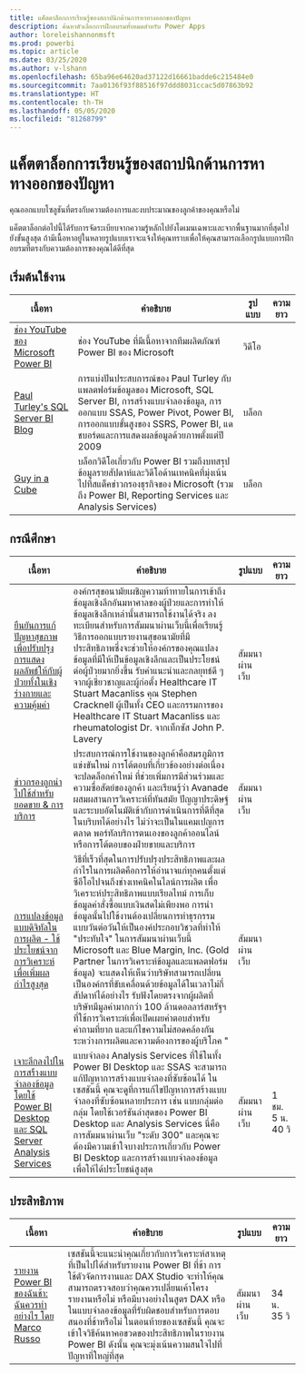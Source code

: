 ```yaml
---
title: แค็ตตาล็อกการเรียนรู้ของสถาปนิกด้านการหาทางออกของปัญหา
description: ค้นหาตัวเลือกการฝึกอบรมทั้งหมดสำหรับ Power Apps
author: loreleishannonmsft
ms.prod: powerbi
ms.topic: article
ms.date: 03/25/2020
ms.author: v-lshann
ms.openlocfilehash: 65ba96e64620ad37122d16661badde6c215484e0
ms.sourcegitcommit: 7aa0136f93f88516f97ddd8031ccac5d07863b92
ms.translationtype: HT
ms.contentlocale: th-TH
ms.lasthandoff: 05/05/2020
ms.locfileid: "81268799"
---
```

# <a name="solution-architects-learning-catalog"></a>แค็ตตาล็อกการเรียนรู้ของสถาปนิกด้านการหาทางออกของปัญหา

คุณออกแบบโซลูชันที่ตรงกับความต้องการและงบประมาณของลูกค้าของคุณหรือไม่

แค็ตตาล็อกต่อไปนี้ได้รับการจัดระเบียบจากความรู้หลักไปยังโดเมนเฉพาะและจากพื้นฐานมากที่สุดไปยังขั้นสูงสุด ถ้ามีเนื้อหาอยู่ในหลายรูปแบบเราจะแจ้งให้คุณทราบเพื่อให้คุณสามารถเลือกรูปแบบการฝึกอบรมที่ตรงกับความต้องการของคุณได้ดีที่สุด 

## <a name="get-started"></a>เริ่มต้นใช้งาน<a name="get-started"></a>
| เนื้อหา  | คำอธิบาย  | รูปแบบ | ความยาว |
|-------------------------------------------------------------------------------------|-------------------------------------------------------------------------------------------------------------------------------------------------------------------------------------------------------------|--------|--------|
| [ช่อง YouTube ของ Microsoft Power BI](https://www.youtube.com/user/mspowerbi/videos) | ช่อง YouTube ที่มีเนื้อหาจากทีมผลิตภัณฑ์ Power BI ของ Microsoft  | วิดีโอ |        |
| [Paul Turley's SQL Server BI Blog](https://sqlserverbi.blog/)  | การแบ่งปันประสบการณ์ของ Paul Turley กับแพลตฟอร์มข้อมูลของ Microsoft, SQL Server BI, การสร้างแบบจำลองข้อมูล, การออกแบบ SSAS, Power Pivot, Power BI, การออกแบบขั้นสูงของ SSRS, Power BI, แดชบอร์ดและการแสดงผลข้อมูลด้วยภาพตั้งแต่ปี 2009 | บล็อก   |        |
| [Guy in a Cube](https://www.youtube.com/channel/UCFp1vaKzpfvoGai0vE5VJ0w)  | บล็อกวิดีโอเกี่ยวกับ Power BI รวมถึงบทสรุปข้อมูลรายสัปดาห์และวิดีโอด้านเทคนิคที่มุ่งเน้นไปที่สแต็คข่าวกรองธุรกิจของ Microsoft (รวมถึง Power BI, Reporting Services และ Analysis Services)     | บล็อก   |        |
## <a name="case-studies"></a>กรณีศึกษา<a name="case-studies"></a>
| เนื้อหา  | คำอธิบาย  | รูปแบบ | ความยาว |
|-------------------------------------------------------------------------------------|-------------------------------------------------------------------------------------------------------------------------------------------------------------------------------------------------------------|--------|--------|
| [ยืนยันการแก้ปัญหาสุขภาพเพื่อปรับปรุงการแสดงผลลัพธ์ให้กับผู้ป่วยทั้งในเชิงร่างกายและความคุ้มค่า](https://info.microsoft.com/Proven-Techniques-for-Building-Effective-Dashboards-OnDemandRegistration.html) | องค์กรสุขอนามัยเผชิญความท้าทายในการเข้าถึงข้อมูลเชิงลึกอันมหาศาลของผู้ป่วยและการทำให้ข้อมูลเชิงลึกเหล่านั้นสามารถใช้งานได้จริง ลงทะเบียนสำหรับการสัมมนาผ่านเว็บนี้เพื่อเรียนรู้วิธีการออกแบบรายงานสุขอนามัยที่มีประสิทธิภาพซึ่งจะช่วยให้องค์กรของคุณแปลงข้อมูลที่มีให้เป็นข้อมูลเชิงลึกและเป็นประโยชน์ต่อผู้ป่วยมากยิ่งขึ้น รับคำแนะนำและกลยุทธ์ดี ๆ จากผู้เชี่ยวชาญและผู้ก่อตั้ง Healthcare IT Stuart Macanliss คุณ Stephen Cracknell ผู้เป็นทั้ง CEO และกรรมการของ Healthcare IT Stuart Macanliss และ rheumatologist Dr. จากเท็กซัส John P. Lavery | สัมมนาผ่านเว็บ |                |
| [ข่าวกรองถูกนำไปใช้สำหรับยอดขาย & การบริการ](https://info.microsoft.com/applied-intelligence-for-sales-service-ondemand.html)  | ประสบการณ์การใช้งานของลูกค้าคือสมรภูมิการแข่งขันใหม่ การโต้ตอบที่เกี่ยวข้องอย่างต่อเนื่องจะปลดล็อกค่าใหม่ ที่ช่วยเพิ่มการมีส่วนร่วมและความซื่อสัตย์ของลูกค้า และเรียนรู้ว่า Avanade ผสมผสานการวิเคราะห์ที่ทันสมัย ปัญญาประดิษฐ์ และระบบอัตโนมัติเข้ากับการดำเนินการที่ดีที่สุดในบริบทได้อย่างไร ไม่ว่าจะเป็นในแคมเปญการตลาด พอร์ทัลบริการตนเองของลูกค้าออนไลน์ หรือการโต้ตอบของฝ่ายขายและบริการ  | สัมมนาผ่านเว็บ |                |
| [การแปลงข้อมูลแบบดิจิทัลในการผลิต - ใช้ประโยชน์จากการวิเคราะห์เพื่อเพิ่มผลกำไรสูงสุด](https://info.microsoft.com/digital-transformation-in-manufacturing-ondemand.html)  | วิธีที่เร็วที่สุดในการปรับปรุงประสิทธิภาพและผลกำไรในการผลิตคือการให้อำนาจแก่ทุกคนตั้งแต่ซีอีโอไปจนถึงช่างเทคนิคในไลน์การผลิต เพื่อวิเคราะห์ประสิทธิภาพแบบเรียลไทม์ การเก็บข้อมูลคำสั่งซื้อแบบเงินสดไม่เพียงพอ การนำข้อมูลนั้นไปใช้งานต้องเปลี่ยนการทำธุรกรรมแบบวันต่อวันให้เป็นองค์ประกอบวิชวลที่ทำให้ "ประทับใจ"  ในการสัมมนาผ่านเว็บนี้ Microsoft และ Blue Margin, Inc. (Gold Partner ในการวิเคราะห์ข้อมูลและแพลตฟอร์มข้อมูล) จะแสดงให้เห็นว่าบริษัทสามารถเปลี่ยนเป็นองค์กรที่ขับเคลื่อนด้วยข้อมูลได้ในเวลาไม่กี่สัปดาห์ได้อย่างไร รับฟังโดยตรงจากผู้ผลิตที่บริษัทมีมูลค่ามากกว่า 100 ล้านดอลลาร์สหรัฐฯ ที่ใช้การวิเคราะห์เพื่อเปิดเผยคำตอบสำหรับคำถามที่ยาก และแก้ไขความไม่สอดคล้องกันระหว่างการผลิตและความต้องการของผู้บริโภค " | สัมมนาผ่านเว็บ  |         |                
| [เจาะลึกลงไปในการสร้้างแบบจำลองข้อมูลโดยใช้ Power BI Desktop และ SQL Server Analysis Services](https://community.powerbi.com/t5/Webinars-and-Video-Gallery/Deep-dive-into-data-modeling-using-Power-BI-desktop-and-SQL/td-p/158625)  | แบบจำลอง Analysis Services ที่ใช้ในทั้ง Power BI Desktop และ SSAS จะสามารถแก้ปัญหาการสร้างแบบจำลองที่ซับซ้อนได้ ในเซสชันนี้ คุณจะดูที่การแก้ไขปัญหาการสร้างแบบจำลองที่ซับซ้อนหลายประการ เช่น แบบกลุ่มต่อกลุ่ม โดยใช้เวอร์ชันล่าสุดของ Power BI Desktop และ Analysis Services นี่คือการสัมมนาผ่านเว็บ "ระดับ 300" และคุณจะต้องมีความเข้าใจบางประการเกี่ยวกับ Power BI Desktop และการสร้างแบบจำลองข้อมูลเพื่อให้ได้ประโยชน์สูงสุด   | สัมมนาผ่านเว็บ | 1 ชม. 5 น. 40 วิ |
## <a name="performance"></a>ประสิทธิภาพ<a name="performance"></a>
| เนื้อหา  | คำอธิบาย  | รูปแบบ | ความยาว |
|-------------------------------------------------------------------------------------|-------------------------------------------------------------------------------------------------------------------------------------------------------------------------------------------------------------|--------|--------|
| [รายงาน Power BI ของฉันช้า: ฉันควรทำอย่างไร โดย Marco Russo](https://community.powerbi.com/t5/Webinars-and-Video-Gallery/My-Power-BI-report-is-slow-what-should-I-do-by-Marco-Russo/td-p/547348)|   เซสชันนี้จะแนะนำคุณเกี่ยวกับการวิเคราะห์สาเหตุที่เป็นไปได้สำหรับรายงาน Power BI ที่ช้า การใช้ตัวจัดการงานและ DAX Studio จะทำให้คุณสามารถตรวจสอบว่าคุณควรเปลี่ยนเค้าโครงรายงานหรือไม่ หรือมีบางอย่างในสูตร DAX หรือในแบบจำลองข้อมูลที่รับผิดชอบสำหรับการตอบสนองที่ช้าหรือไม่ ในตอนท้ายของเซสชันนี้ คุณจะเข้าใจวิธีค้นหาคอขวดของประสิทธิภาพในรายงาน Power BI ดังนั้น คุณจะมุ่งเน้นความสนใจไปที่ปัญหาที่ใหญ่ที่สุด|  สัมมนาผ่านเว็บ |34 น. 35 วิ |
